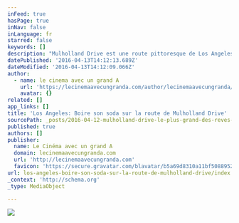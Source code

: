 ```yaml
---
inFeed: true
hasPage: true
inNav: false
inLanguage: fr
starred: false
keywords: []
description: "Mulholland Drive est une route pittoresque de Los Angeles en Californie entrecoupée d'une section de randonnée non goudronnée. Longue de 38 km, cette route se prolonge par l'autoroute Mulholland Highway, formant un ensemble de 88 km, le Mulholland Scenic Parkway and Corridor1."
datePublished: '2016-04-13T14:12:13.689Z'
dateModified: '2016-04-13T14:12:09.066Z'
author:
  - name: le cinema avec un grand A
    url: 'https://lecinemaavecungranda.com/author/lecinemaavecungranda/'
    avatar: {}
related: []
app_links: []
title: 'Los Angeles: Boire son soda sur la route de Mulholland Drive'
sourcePath: _posts/2016-04-12-mulholland-drive-le-plus-grand-des-reves-eveilles-au-cinema.md
published: true
authors: []
publisher:
  name: Le Cinéma avec un grand A
  domain: lecinemaavecungranda.com
  url: 'http://lecinemaavecungranda.com'
  favicon: 'https://secure.gravatar.com/blavatar/b5a69d8310a11bf50889525c55519837?s=16'
url: los-angeles-boire-son-soda-sur-la-route-de-mulholland-drive/index.html
_context: 'http://schema.org'
_type: MediaObject

---
```

![](https://the-grid-user-content.s3-us-west-2.amazonaws.com/0fd0acc4-ab2a-4b85-9918-65ffb0f1de7d.jpg)